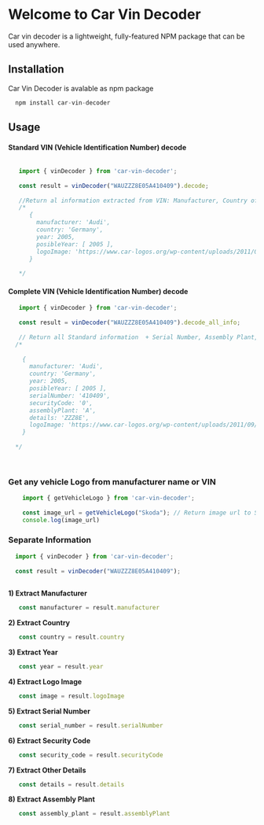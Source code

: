  # Welcome to Car Vin Decoder
 
 Car vin decoder is a lightweight, fully-featured NPM package that can be used anywhere. 
 
 ## Installation
 
 Car Vin Decoder is avalable as npm package

```JavaScript 
  npm install car-vin-decoder
```

## Usage

#### Standard VIN (Vehicle Identification Number) decode 

```JavaScript 
   
   import { vinDecoder } from 'car-vin-decoder';
   
   const result = vinDecoder("WAUZZZ8E05A410409").decode;
   
   //Return al information extracted from VIN: Manufacturer, Country of Origin, Year, Logo Image, etc;
   /*  
      {
        manufacturer: 'Audi',
        country: 'Germany',
        year: 2005,
        posibleYear: [ 2005 ],
        logoImage: 'https://www.car-logos.org/wp-content/uploads/2011/09/audi.png'
      }
   
   */

```

#### Complete VIN (Vehicle Identification Number) decode 
```JavaScript
   import { vinDecoder } from 'car-vin-decoder';
   
   const result = vinDecoder("WAUZZZ8E05A410409").decode_all_info;
   
   // Return all Standard information  + Serial Number, Assembly Plant, Security Code, etc;
  /*
   
    {
      manufacturer: 'Audi',
      country: 'Germany',
      year: 2005,
      posibleYear: [ 2005 ],
      serialNumber: '410409',
      securityCode: '0',
      assemblyPlant: 'A',
      details: 'ZZZ8E',
      logoImage: 'https://www.car-logos.org/wp-content/uploads/2011/09/audi.png'
    }
   
  */
  
  
```

### Get any vehicle Logo from manufacturer name or VIN

```JavaScript 
    import { getVehicleLogo } from 'car-vin-decoder';
    
    const image_url = getVehicleLogo("Skoda"); // Return image url to Skoda Logo
    console.log(image_url)
```

### Separate Information
 
 ```JavaScript
   import { vinDecoder } from 'car-vin-decoder';
   
   const result = vinDecoder("WAUZZZ8E05A410409");
  
 ```
 
 **1) Extract Manufacturer**
 ```JavaScript
    const manufacturer = result.manufacturer
 ```
  **2) Extract Country**
 ```JavaScript
    const country = result.country
 ```
   **3) Extract Year**
 ```JavaScript
    const year = result.year
 ```
   **4) Extract Logo Image**
 ```JavaScript
    const image = result.logoImage
 ```
   **5) Extract Serial Number**
 ```JavaScript
    const serial_number = result.serialNumber
 ```
   **6) Extract Security Code**
 ```JavaScript
    const security_code = result.securityCode
 ```
   **7) Extract Other Details**
 ```JavaScript
    const details = result.details
 ```
   **8) Extract Assembly Plant**
 ```JavaScript
    const assembly_plant = result.assemblyPlant
 ```


 
